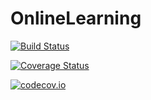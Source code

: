# OnlineLearning

[![Build Status](https://travis-ci.org/mihirparadkar/OnlineLearning.jl.svg?branch=master)](https://travis-ci.org/mihirparadkar/OnlineLearning.jl)

[![Coverage Status](https://coveralls.io/repos/mihirparadkar/OnlineLearning.jl/badge.svg?branch=master&service=github)](https://coveralls.io/github/mihirparadkar/OnlineLearning.jl?branch=master)

[![codecov.io](http://codecov.io/github/mihirparadkar/OnlineLearning.jl/coverage.svg?branch=master)](http://codecov.io/github/mihirparadkar/OnlineLearning.jl?branch=master)
